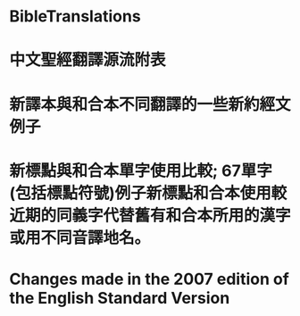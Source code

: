 # BibleTranslations
# 
# 中文聖經翻譯源流附表
#
# 新譯本與和合本不同翻譯的一些新約經文例子
#
# 新標點與和合本單字使用比較; 67單字(包括標點符號)例子新標點和合本使用較近期的同義字代替舊有和合本所用的漢字或用不同音譯地名。 
#
# Changes made in the 2007 edition of the English Standard Version

